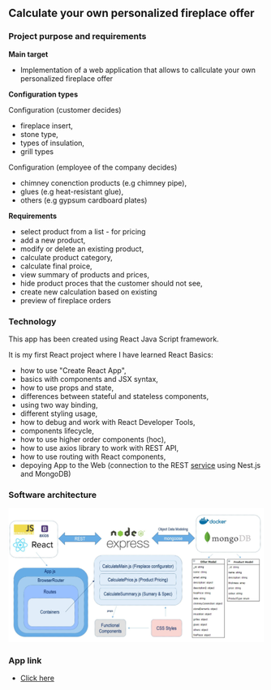 ## Calculate your own personalized fireplace offer

### Project purpose and requirements

**Main target**
 
- Implementation of a web application that allows to callculate your own 
personalized fireplace offer

**Configuration types**

  Configuration (customer decides)
   - fireplace insert,
   - stone type,
   - types of insulation,
   - grill types

  Configuration (employee of the company decides)
   - chimney conenction products (e.g chimney pipe),
   - glues (e.g heat-resistant glue),
   - others (e.g gypsum cardboard plates)
 
**Requirements**

 - select product from a list - for pricing
 - add a new product,
 - modify or delete an existing product,
 - calculate product category,
 - calculate final proice,
 - view summary of products and prices,
 - hide product proces that the customer should not see,
 - create new calculation based on existing
 - preview of fireplace orders
 
### Technology

This app has been created using React Java Script framework.

It is my first React project where I have learned React Basics:

 - how to use "Create React App",
 - basics with components and JSX syntax,
 - how to use props and state,
 - differences between stateful and stateless components,
 - using two way binding,
 - different styling usage,
 - how to debug and work with React Developer Tools,
 - components lifecycle,
 - how to use higher order components (hoc),
 - how to use axios library to work with REST API,
 - how to use routing with React components,
 - depoying App to the Web (connection to the REST [service]() using Nest.js and MongoDB)

### Software architecture
![Click here](https://github.com/MateuszLempik/FireplaceOfferCalculation/blob/master/images/architecture.JPG)

### App link
- [Click here](http://vps776189.ovh.net:3001)

